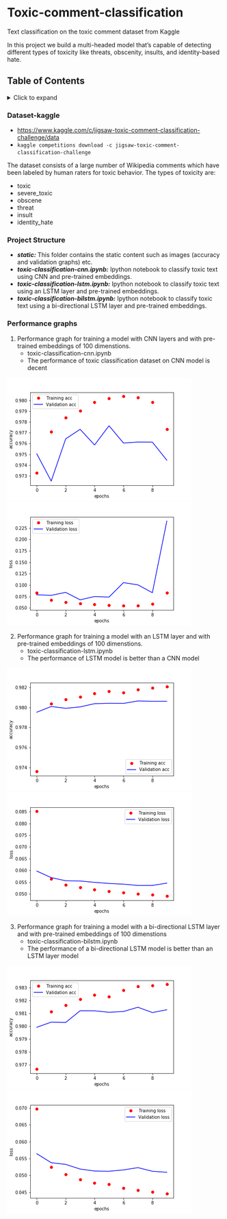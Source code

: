 
# Toxic-comment-classification
Text classification on the toxic comment dataset from Kaggle

In this project we build a multi-headed model that’s capable of detecting different types of toxicity like threats, obscenity, insults, and identity-based hate.

## Table of Contents
<!-- ⛔️ MD-MAGIC-EXAMPLE:START (TOC:collapse=true&collapseText=Click to expand) -->
<details>
<summary>Click to expand</summary>

- [Dataset - Kaggle](#dataset-kaggle)
- [Project Structure](#project-structure)
- [Performance graphs](#performance-graphs)

</details>
<!-- ⛔️ MD-MAGIC-EXAMPLE:END -->

### Dataset-kaggle

- https://www.kaggle.com/c/jigsaw-toxic-comment-classification-challenge/data
- ```kaggle competitions download -c jigsaw-toxic-comment-classification-challenge```

The dataset consists of a large number of Wikipedia comments which have been labeled by human raters for toxic behavior. The types of toxicity are:

- toxic
- severe_toxic
- obscene
- threat
- insult
- identity_hate


### Project Structure

- ***static:*** This folder contains the static content such as images (accuracy and validation graphs) etc.
- ***toxic-classification-cnn.ipynb:*** Ipython notebook to classify toxic text using CNN and pre-trained embeddings.
- ***toxic-classification-lstm.ipynb:*** Ipython notebook to classify toxic text using an LSTM layer and pre-trained embeddings.
- ***toxic-classification-bilstm.ipynb:*** Ipython notebook to classify toxic text using a bi-directional LSTM layer and pre-trained embeddings.


### Performance graphs

1. Performance graph for training a model with CNN layers and with pre-trained embeddings of 100 dimenstions. 
   - toxic-classification-cnn.ipynb
   - The performance of toxic classification dataset on CNN model is decent

![Accuracy](https://github.com/agoel41/toxic-comment-classification/blob/master/static/acc_toxic_cnn.png) ![Loss](https://github.com/agoel41/toxic-comment-classification/blob/master/static/loss_toxic_cnn.png)

2. Performance graph for training a model with an LSTM layer and with pre-trained embeddings of 100 dimenstions.
   - toxic-classification-lstm.ipynb
   - The performance of LSTM model is better than a CNN model
   
![Accuracy](https://github.com/agoel41/toxic-comment-classification/blob/master/static/acc_toxic_lstm.png) ![Loss](https://github.com/agoel41/toxic-comment-classification/blob/master/static/loss_toxic_lstm.png)

3. Performance graph for training a model with a bi-directional LSTM layer and with pre-trained embeddings of 100 dimenstions
   - toxic-classification-bilstm.ipynb
   - The performance of a bi-directional LSTM model is better than an LSTM layer model

![Accuracy](https://github.com/agoel41/toxic-comment-classification/blob/master/static/acc_toxic_bilstm.png) ![Loss](https://github.com/agoel41/toxic-comment-classification/blob/master/static/loss_toxic_bilstm.png)

